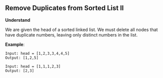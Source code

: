 ## Remove Duplicates from Sorted List II
**Understand**

We are given the head of a sorted linked list. We must delete all nodes that have duplicate numbers, leaving only distinct numbers in the list.

**Example**:
```
Input: head = [1,2,3,3,4,4,5]
Output: [1,2,5]
```
```
Input: head = [1,1,1,2,3]
Output: [2,3]
```